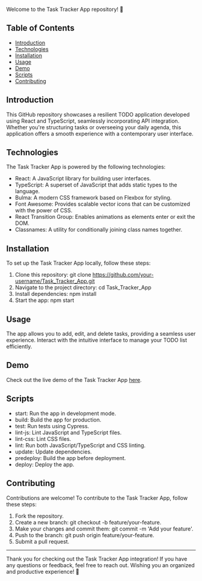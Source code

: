 Welcome to the Task Tracker App repository! 🚀

## Table of Contents

- [Introduction](#introduction)
- [Technologies](#technologies)
- [Installation](#installation)
- [Usage](#usage)
- [Demo](#demo)
- [Scripts](#scripts)
- [Contributing](#contributing)

## Introduction

This GitHub repository showcases a resilient TODO application developed using React and TypeScript, seamlessly incorporating API integration. Whether you're structuring tasks or overseeing your daily agenda, this application offers a smooth experience with a contemporary user interface.

## Technologies

The Task Tracker App is powered by the following technologies:

- React: A JavaScript library for building user interfaces.
- TypeScript: A superset of JavaScript that adds static types to the language.
- Bulma: A modern CSS framework based on Flexbox for styling.
- Font Awesome: Provides scalable vector icons that can be customized with the power of CSS.
- React Transition Group: Enables animations as elements enter or exit the DOM.
- Classnames: A utility for conditionally joining class names together.

## Installation

To set up the Task Tracker App locally, follow these steps:

1. Clone this repository: git clone https://github.com/your-username/Task_Tracker_App.git
2. Navigate to the project directory: cd Task_Tracker_App
3. Install dependencies: npm install
4. Start the app: npm start

## Usage

The app allows you to add, edit, and delete tasks, providing a seamless user experience. Interact with the intuitive interface to manage your TODO list efficiently.

## Demo

Check out the live demo of the Task Tracker App [here](https://panindmytro.github.io/Task_Tracker_App/).

## Scripts

- start: Run the app in development mode.
- build: Build the app for production.
- test: Run tests using Cypress.
- lint-js: Lint JavaScript and TypeScript files.
- lint-css: Lint CSS files.
- lint: Run both JavaScript/TypeScript and CSS linting.
- update: Update dependencies.
- predeploy: Build the app before deployment.
- deploy: Deploy the app.

## Contributing

Contributions are welcome! To contribute to the Task Tracker App, follow these steps:

1. Fork the repository.
2. Create a new branch: git checkout -b feature/your-feature.
3. Make your changes and commit them: git commit -m 'Add your feature'.
4. Push to the branch: git push origin feature/your-feature.
5. Submit a pull request.

***

Thank you for checking out the Task Tracker App integration! If you have any questions or feedback, feel free to reach out. Wishing you an organized and productive experience! 📅

